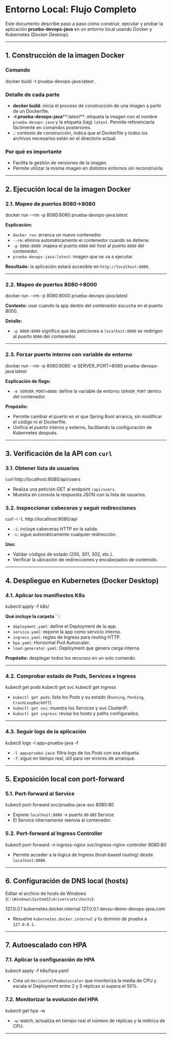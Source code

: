# Entorno Local: Flujo Completo

Este documento describe paso a paso cómo construir, ejecutar y probar la aplicación **prueba-devops-java** en un entorno local usando Docker y Kubernetes (Docker Desktop).

---

## 1. Construcción de la imagen Docker

### Comando

docker build -t prueba-devops-java:latest .

### Detalle de cada parte

- **docker build**: inicia el proceso de construcción de una imagen a partir de un Dockerfile.
- **-t prueba-devops-java****:latest**: etiqueta la imagen con el nombre `prueba-devops-java` y la etiqueta (tag) `latest`. Permite referenciarla fácilmente en comandos posteriores.
- **.**: contexto de construcción, indica que el Dockerfile y todos los archivos necesarios están en el directorio actual.

### Por qué es importante

- Facilita la gestión de versiones de la imagen.
- Permite utilizar la misma imagen en distintos entornos sin reconstruirla.

---

## 2. Ejecución local de la imagen Docker

### 2.1. Mapeo de puertos 8080→8080

docker run --rm -p 8080:8080 prueba-devops-java:latest

**Explicación:**

- `docker run`: arranca un nuevo contenedor.
- `--rm`: elimina automáticamente el contenedor cuando se detiene.
- `-p 8080:8080`: mapea el puerto `8080` del host al puerto `8080` del contenedor.
- `prueba-devops-java:latest`: imagen que se va a ejecutar.

**Resultado:** la aplicación estará accesible en `http://localhost:8080`.

---

### 2.2. Mapeo de puertos 8080→8000

docker run --rm -p 8080:8000 prueba-devops-java:latest

**Contexto:** usar cuando la app dentro del contenedor escucha en el puerto 8000.

**Detalle:**

- `-p 8080:8000` significa que las peticiones a `localhost:8080` se redirigen al puerto `8000` del contenedor.

---

### 2.3. Forzar puerto interno con variable de entorno

docker run --rm -p 8080:8080 -e SERVER_PORT=8080 prueba-devops-java:latest

**Explicación de flags:**

- `-e SERVER_PORT=8080`: define la variable de entorno `SERVER_PORT` dentro del contenedor.

**Propósito:**

- Permite cambiar el puerto en el que Spring Boot arranca, sin modificar el código ni el Dockerfile.
- Unifica el puerto interno y externo, facilitando la configuración de Kubernetes después.

---

## 3. Verificación de la API con `curl`

### 3.1. Obtener lista de usuarios

curl http://localhost:8080/api/users

- Realiza una petición GET al endpoint `/api/users`.
- Muestra en consola la respuesta JSON con la lista de usuarios.

### 3.2. Inspeccionar cabeceras y seguir redirecciones

curl -i -L http://localhost:8080/api

- `-i`: incluye cabeceras HTTP en la salida.
- `-L`: sigue automáticamente cualquier redirección.

**Uso:**

- Validar códigos de estado (200, 301, 302, etc.).
- Verificar la ubicación de redirecciones y encabezados de contenido.

---

## 4. Despliegue en Kubernetes (Docker Desktop)

### 4.1. Aplicar los manifiestos K8s

kubectl apply -f k8s/

**Qué incluye la carpeta **``**:**

- `deployment.yaml`: define el Deployment de la app.
- `service.yaml`: expone la app como servicio interno.
- `ingress.yaml`: reglas de Ingress para routing HTTP.
- `hpa.yaml`: Horizontal Pod Autoscaler.
- `load-generator.yaml`: Deployment que genera carga interna.

**Propósito:** desplegar todos los recursos en un solo comando.

---

### 4.2. Comprobar estado de Pods, Services e Ingress

kubectl get pods
kubectl get svc
kubectl get ingress


- `kubectl get pods`: lista los Pods y su estado (`Running`, `Pending`, `CrashLoopBackOff`).
- `kubectl get svc`: muestra los Services y sus ClusterIP.
- `kubectl get ingress`: revisa los hosts y paths configurados.

---

### 4.3. Seguir logs de la aplicación

kubectl logs -l app=prueba-java -f


- `-l app=prueba-java`: filtra logs de los Pods con esa etiqueta.
- `-f`: sigue en tiempo real, útil para ver errores de arranque.

---

## 5. Exposición local con port-forward

### 5.1. Port-forward al Service

kubectl port-forward svc/prueba-java-svc 8080:80


- Expone `localhost:8080` → puerto `80` del Service.
- El Service internamente reenvía al contenedor.

### 5.2. Port-forward al Ingress Controller

kubectl port-forward -n ingress-nginx svc/ingress-nginx-controller 8080:80

- Permite acceder a la lógica de Ingress (host-based routing) desde `localhost:8080`.

---

## 6. Configuración de DNS local (hosts)

Editar el archivo de hosts de Windows (`C:\Windows\System32\drivers\etc\hosts`):

127.0.0.1 kubernetes.docker.internal
127.0.0.1 devsu-demo-devops-java.com

- Resuelve `kubernetes.docker.internal` y tu dominio de prueba a `127.0.0.1`.

---

## 7. Autoescalado con HPA

### 7.1. Aplicar la configuración de HPA

kubectl apply -f k8s/hpa.yaml

- Crea un `HorizontalPodAutoscaler` que monitoriza la media de CPU y escala el Deployment entre 2 y 5 réplicas si supera el 50%.

### 7.2. Monitorizar la evolución del HPA

kubectl get hpa -w

- `-w`: watch, actualiza en tiempo real el número de réplicas y la métrica de CPU.

---

